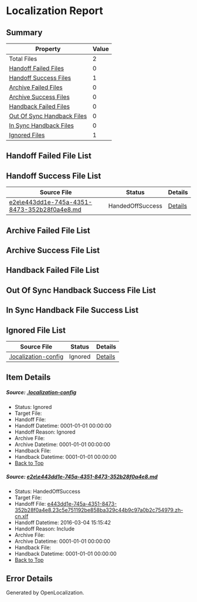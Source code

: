 # <a name='report-top'></a> Localization Report

## Summary
 Property | Value 
 -------- | ----- 
 Total Files | 2
[ Handoff Failed Files ](#handoff-failed-list)| 0
[ Handoff Success Files ](#handoff-success-list)| 1
[ Archive Failed Files ](#archive-failed-list)| 0
[ Archive Success Files ](#archive-success-list)| 0
[ Handback Failed Files ](#handback-failed-list)| 0
[ Out Of Sync Handback Files ](#outofsync-handback-success-list)| 0
[ In Sync Handback Files ](#insync-handback-success-list)| 0
[ Ignored Files ](#ignored-list)| 1

## <a name='handoff-failed-list'></a> Handoff Failed File List

## <a name='handoff-success-list'></a> Handoff Success File List
 Source File | Status | Details 
 ----------- | ------ | ------- 
 [e2e\e443dd1e-745a-4351-8473-352b28f0a4e8.md](https://github.com/OpenLocalizationTest/oltest/blob/1db64c572b720fd95fb7777afc0942bc45ebebdc/e2e/e443dd1e-745a-4351-8473-352b28f0a4e8.md) | HandedOffSuccess | [Details](#419c48445fa01d90763f242e78ee218f8b0571531)

## <a name='archive-failed-list'></a> Archive Failed File List

## <a name='archive-success-list'></a> Archive Success File List

## <a name='handback-failed-list'></a> Handback Failed File List

## <a name='outofsync-handback-success-list'></a> Out Of Sync Handback Success File List

## <a name='insync-handback-success-list'></a> In Sync Handback File Success List

## <a name='ignored-list'></a> Ignored File List
 Source File | Status | Details 
 ----------- | ------ | ------- 
 [.localization-config](https://github.com/OpenLocalizationTest/oltest/blob/1db64c572b720fd95fb7777afc0942bc45ebebdc/.localization-config) | Ignored | [Details](#66aca4b1c2f43b14ec41e0e427345df94af1d5e10)

## Item Details
##### <a name='66aca4b1c2f43b14ec41e0e427345df94af1d5e10'></a> Source: [.localization-config](https://github.com/OpenLocalizationTest/oltest/blob/1db64c572b720fd95fb7777afc0942bc45ebebdc/.localization-config)
* Status: Ignored
* Target File: 
* Handoff File: 
* Handoff Datetime: 0001-01-01 00:00:00
* Handoff Reason: Ignored
* Archive File: 
* Archive Datetime: 0001-01-01 00:00:00
* Handback File: 
* Handback Datetime: 0001-01-01 00:00:00
* [Back to Top](#report-top)

##### <a name='419c48445fa01d90763f242e78ee218f8b0571531'></a> Source: [e2e\e443dd1e-745a-4351-8473-352b28f0a4e8.md](https://github.com/OpenLocalizationTest/oltest/blob/1db64c572b720fd95fb7777afc0942bc45ebebdc/e2e/e443dd1e-745a-4351-8473-352b28f0a4e8.md)
* Status: HandedOffSuccess
* Target File: 
* Handoff File: [e443dd1e-745a-4351-8473-352b28f0a4e8.23c5e751192be858ba329c44b9c97a0b2c754979.zh-cn.xlf](https://github.com/OpenLocalizationTestOrg/olhandoff/blob/02cf303eded9d1a4ed3c13d9bd77ae9c9dc42316/ol-handoff/OpenLocalizationTestOrg/oltest.zh-cn/qimu/ht/e443dd1e-745a-4351-8473-352b28f0a4e8.23c5e751192be858ba329c44b9c97a0b2c754979.zh-cn.xlf)
* Handoff Datetime: 2016-03-04 15:15:42
* Handoff Reason: Include
* Archive File: 
* Archive Datetime: 0001-01-01 00:00:00
* Handback File: 
* Handback Datetime: 0001-01-01 00:00:00
* [Back to Top](#report-top)


## Error Details

Generated by OpenLocalization.
